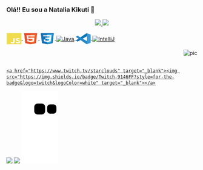 ### Olá!! Eu sou a Natalia Kikuti 👋

<div align="center">
  <a href="https://github.com/nataliak-kikuti">
  <img height="180em" src="https://github-readme-stats.vercel.app/api?username=nataliak-kikuti&show_icons=true&theme=dark&include_all_commits=true&count_private=true"/>
  <img height="180em" src="https://github-readme-stats.vercel.app/api/top-langs/?username=nataliak-kikuti&layout=compact&langs_count=7&theme=dark"/>
</div>
<div style="display: inline_block"><br>
  <img align="center" alt="Js" height="30" width="40" src="https://raw.githubusercontent.com/devicons/devicon/master/icons/javascript/javascript-plain.svg">
  <img align="center" alt="HTML" height="30" width="40" src="https://raw.githubusercontent.com/devicons/devicon/master/icons/html5/html5-original.svg">
  <img align="center" alt="CSS" height="30" width="40" src="https://raw.githubusercontent.com/devicons/devicon/master/icons/css3/css3-original.svg">
  <img align="center" alt="Java" height="30" width="40" src="https://icongr.am/devicon/java-original.svg?size=128&color=currentColor">
  <img align="center" alt="VS" height="30" width="40" src="https://github.com/devicons/devicon/blob/master/icons/vscode/vscode-original.svg">
   <img align="center" alt="IntelliJ" height="30" width="40" src="https://icongr.am/devicon/intellij-original.svg?size=128&color=currentColor">
 
 
<img src="https://i.picasion.com/pic92/1790375b944c0ba47b184d3fa5965fcc.gif" align="right" alt="pic" height="150" border="0"/></a><br /><a href="https://picasion.com/">
</div>
  
  ##
  
  <div> 

 	<a href="https://www.twitch.tv/starclouds" target="_blank"><img src="https://img.shields.io/badge/Twitch-9146FF?style=for-the-badge&logo=twitch&logoColor=white" target="_blank"></a>
  <a href = "mailto:nataliakikuti@gmail.com"><img src="https://img.shields.io/badge/-Gmail-%23333?style=for-the-badge&logo=gmail&logoColor=white" target="_blank"></a>
  <a href="https://www.linkedin.com/in/natalia-kikuti-9221a1173/" target="_blank"><img src="https://img.shields.io/badge/-LinkedIn-%230077B5?style=for-the-badge&logo=linkedin&logoColor=white" target="_blank"></a> 
  ![Snake animation](https://github.com/nataliak-kikuti/nataliak-kikuti/blob/output/github-contribution-grid-snake.svg)
 
 
</div>
